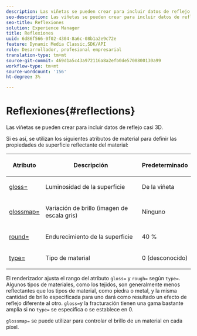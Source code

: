 ```yaml
---
description: Las viñetas se pueden crear para incluir datos de reflejo casi 3D.
seo-description: Las viñetas se pueden crear para incluir datos de reflejo casi 3D.
seo-title: Reflexiones
solution: Experience Manager
title: Reflexiones
uuid: 6d86f566-0f02-4304-8a6c-08b1a2e9c72e
feature: Dynamic Media Classic,SDK/API
role: Desarrollador, profesional empresarial
translation-type: tm+mt
source-git-commit: 469d1a5c43a972116a8a2efb0de5708800130a99
workflow-type: tm+mt
source-wordcount: '156'
ht-degree: 3%

---
```



# Reflexiones{#reflections}

Las viñetas se pueden crear para incluir datos de reflejo casi 3D.

Si es así, se utilizan los siguientes atributos de material para definir las propiedades de superficie reflectante del material:

<table id="table_8769C726A17E412FB41F7CB87690B1FE"> 
 <thead> 
  <tr> 
   <th class="entry"> <p>Atributo </p> </th> 
   <th class="entry"> <p>Descripción </p> </th> 
   <th class="entry"> <p>Predeterminado </p> </th> 
  </tr> 
 </thead>
 <tbody> 
  <tr> 
   <td> <p><a href="../../../../../../ir-api/http-protocol/image-rendering-api-ref/c-ir-http-protocol-ref/c-ir-http-protocol-command-reference/r-ir-http-gloss.md#reference-325aef2ee51e4e1584a06047427340ca" type="reference" format="dita" scope="local"> <span class="codeph"> gloss=</span> </a> </p> </td> 
   <td> <p>Luminosidad de la superficie </p> </td> 
   <td> <p>De la viñeta </p> </td> 
  </tr> 
  <tr> 
   <td> <p> <a href="../../../../../../ir-api/http-protocol/image-rendering-api-ref/c-ir-http-protocol-ref/c-ir-http-protocol-command-reference/r-ir-glossmap.md#reference-99940148ae6a401482b2d03c68530f3a" type="reference" format="dita" scope="local"> <span class="codeph"> glossmap=  </span> </a> </p> </td> 
   <td> <p>Variación de brillo (imagen de escala gris) </p> </td> 
   <td> <p>Ninguno </p> </td> 
  </tr> 
  <tr> 
   <td> <p> <a href="../../../../../../ir-api/http-protocol/image-rendering-api-ref/c-ir-http-protocol-ref/c-ir-http-protocol-command-reference/r-ir-rough.md#reference-00add846b09f4dc39420bda1ca414180" type="reference" format="dita" scope="local"> <span class="codeph"> round=  </span> </a> </p> </td> 
   <td> <p>Endurecimiento de la superficie </p> </td> 
   <td> <p>40 % </p> </td> 
  </tr> 
  <tr> 
   <td> <p> <a href="../../../../../../ir-api/http-protocol/image-rendering-api-ref/c-ir-http-protocol-ref/c-ir-http-protocol-command-reference/r-ir-http-type.md#reference-128c7de89e2d46838019b560f3f84a35" type="reference" format="dita" scope="local"> <span class="codeph"> type=</span> </a> </p> </td> 
   <td> <p>Tipo de material </p> </td> 
   <td> <p>0 (desconocido) </p> </td> 
  </tr> 
 </tbody> 
</table>

El renderizador ajusta el rango del atributo `gloss=` y `rough=` según `type=`. Algunos tipos de materiales, como los tejidos, son generalmente menos reflectantes que los tipos de material, como piedra o metal, y la misma cantidad de brillo especificada para uno dará como resultado un efecto de reflejo diferente al otro. `gloss=`y la fracturación tienen una gama bastante amplia si no  `type=` se especifica o se establece en 0.

`glossmap=` se puede utilizar para controlar el brillo de un material en cada píxel.
